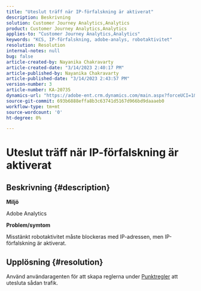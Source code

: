 ```yaml
---
title: "Uteslut träff när IP-förfalskning är aktiverat"
description: Beskrivning
solution: Customer Journey Analytics,Analytics
product: Customer Journey Analytics,Analytics
applies-to: "Customer Journey Analytics,Analytics"
keywords: "KCS, IP-förfalskning, adobe-analys, robotaktivitet"
resolution: Resolution
internal-notes: null
bug: false
article-created-by: Nayanika Chakravarty
article-created-date: "3/14/2023 2:40:17 PM"
article-published-by: Nayanika Chakravarty
article-published-date: "3/14/2023 2:43:57 PM"
version-number: 3
article-number: KA-20735
dynamics-url: "https://adobe-ent.crm.dynamics.com/main.aspx?forceUCI=1&pagetype=entityrecord&etn=knowledgearticle&id=a7314f20-76c2-ed11-83ff-6045bd006a22"
source-git-commit: 693b6888effa8b3c63741d5167d966bd9daaaeb0
workflow-type: tm+mt
source-wordcount: '0'
ht-degree: 0%

---
```


# Uteslut träff när IP-förfalskning är aktiverat

## Beskrivning {#description}


<b>Miljö</b>

Adobe Analytics

<b>Problem/symtom</b>

Misstänkt robotaktivitet måste blockeras med IP-adressen, men IP-förfalskning är aktiverat.


## Upplösning {#resolution}


Använd användaragenten för att skapa reglerna under [Punktregler](https://experienceleague.adobe.com/docs/analytics/admin/admin-tools/manage-report-suites/edit-report-suite/report-suite-general/bot-removal/bot-rules.html?lang=en) att utesluta sådan trafik.
